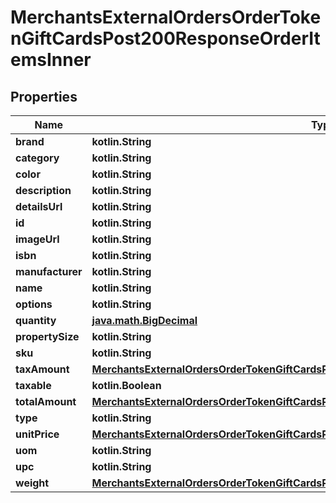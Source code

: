 
# MerchantsExternalOrdersOrderTokenGiftCardsPost200ResponseOrderItemsInner

## Properties
Name | Type | Description | Notes
------------ | ------------- | ------------- | -------------
**brand** | **kotlin.String** |  |  [optional]
**category** | **kotlin.String** |  |  [optional]
**color** | **kotlin.String** |  |  [optional]
**description** | **kotlin.String** |  |  [optional]
**detailsUrl** | **kotlin.String** |  |  [optional]
**id** | **kotlin.String** |  |  [optional]
**imageUrl** | **kotlin.String** |  |  [optional]
**isbn** | **kotlin.String** |  |  [optional]
**manufacturer** | **kotlin.String** |  |  [optional]
**name** | **kotlin.String** |  |  [optional]
**options** | **kotlin.String** |  |  [optional]
**quantity** | [**java.math.BigDecimal**](java.math.BigDecimal.md) |  |  [optional]
**propertySize** | **kotlin.String** |  |  [optional]
**sku** | **kotlin.String** |  |  [optional]
**taxAmount** | [**MerchantsExternalOrdersOrderTokenGiftCardsPost200ResponseOrderItemsInnerTaxAmount**](MerchantsExternalOrdersOrderTokenGiftCardsPost200ResponseOrderItemsInnerTaxAmount.md) |  |  [optional]
**taxable** | **kotlin.Boolean** |  |  [optional]
**totalAmount** | [**MerchantsExternalOrdersOrderTokenGiftCardsPost200ResponseOrderItemsInnerTotalAmount**](MerchantsExternalOrdersOrderTokenGiftCardsPost200ResponseOrderItemsInnerTotalAmount.md) |  |  [optional]
**type** | **kotlin.String** |  |  [optional]
**unitPrice** | [**MerchantsExternalOrdersOrderTokenGiftCardsPost200ResponseOrderItemsInnerTaxAmount**](MerchantsExternalOrdersOrderTokenGiftCardsPost200ResponseOrderItemsInnerTaxAmount.md) |  |  [optional]
**uom** | **kotlin.String** |  |  [optional]
**upc** | **kotlin.String** |  |  [optional]
**weight** | [**MerchantsExternalOrdersOrderTokenGiftCardsPost200ResponseOrderItemsInnerWeight**](MerchantsExternalOrdersOrderTokenGiftCardsPost200ResponseOrderItemsInnerWeight.md) |  |  [optional]



